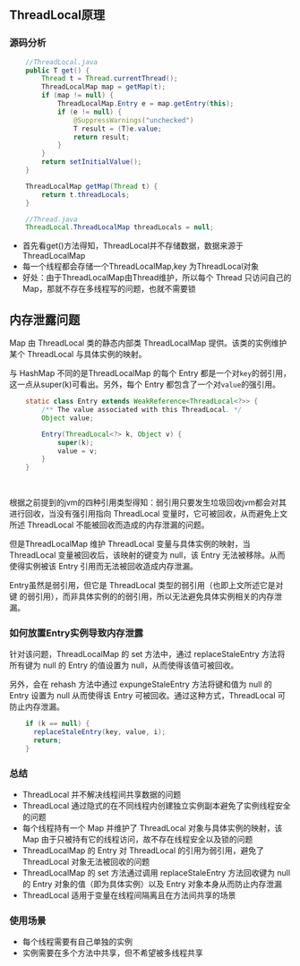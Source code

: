 ## ThreadLocal原理

### 源码分析

```java
    //ThreadLocal.java
    public T get() {
        Thread t = Thread.currentThread();
        ThreadLocalMap map = getMap(t);
        if (map != null) {
            ThreadLocalMap.Entry e = map.getEntry(this);
            if (e != null) {
                @SuppressWarnings("unchecked")
                T result = (T)e.value;
                return result;
            }
        }
        return setInitialValue();
    }

    ThreadLocalMap getMap(Thread t) {
        return t.threadLocals;
    }

    //Thread.java
    ThreadLocal.ThreadLocalMap threadLocals = null;
```

- 首先看get()方法得知，ThreadLocal并不存储数据，数据来源于ThreadLocalMap
- 每一个线程都会存储一个ThreadLocalMap,key 为ThreadLocal对象
- 好处：由于ThreadLocalMap由Thread维护，所以每个 Thread 只访问自己的 Map，那就不存在多线程写的问题，也就不需要锁

## 内存泄露问题
Map 由 ThreadLocal 类的静态内部类 ThreadLocalMap 提供。该类的实例维护某个 ThreadLocal 与具体实例的映射。

与 HashMap 不同的是ThreadLocalMap 的每个 Entry 都是一个对`key`的弱引用，这一点从super(k)可看出。另外，每个 Entry 都包含了一个对`value`的强引用。

```java
    static class Entry extends WeakReference<ThreadLocal<?>> {
        /** The value associated with this ThreadLocal. */
        Object value;

        Entry(ThreadLocal<?> k, Object v) {
            super(k);
            value = v;
        }
    }
    
    
```

根据之前提到的jvm的四种引用类型得知：弱引用只要发生垃圾回收jvm都会对其进行回收，当没有强引用指向 ThreadLocal 变量时，它可被回收，从而避免上文所述 ThreadLocal 不能被回收而造成的内存泄漏的问题。

但是ThreadLocalMap 维护 ThreadLocal 变量与具体实例的映射，当 ThreadLocal 变量被回收后，该映射的键变为 null，该 Entry 无法被移除。从而使得实例被该 Entry 引用而无法被回收造成内存泄漏。
  
Entry虽然是弱引用，但它是 ThreadLocal 类型的弱引用（也即上文所述它是对 键 的弱引用），而非具体实例的的弱引用，所以无法避免具体实例相关的内存泄漏。

### 如何放置Entry实例导致内存泄露
针对该问题，ThreadLocalMap 的 set 方法中，通过 replaceStaleEntry 方法将所有键为 null 的 Entry 的值设置为 null，从而使得该值可被回收。

另外，会在 rehash 方法中通过 expungeStaleEntry 方法将键和值为 null 的 Entry 设置为 null 从而使得该 Entry 可被回收。通过这种方式，ThreadLocal 可防止内存泄漏。
```java
    if (k == null) {
      replaceStaleEntry(key, value, i);
      return;
    }
```


### 总结
- ThreadLocal 并不解决线程间共享数据的问题
- ThreadLocal 通过隐式的在不同线程内创建独立实例副本避免了实例线程安全的问题
- 每个线程持有一个 Map 并维护了 ThreadLocal 对象与具体实例的映射，该 Map 由于只被持有它的线程访问，故不存在线程安全以及锁的问题
- ThreadLocalMap 的 Entry 对 ThreadLocal 的引用为弱引用，避免了 ThreadLocal 对象无法被回收的问题
- ThreadLocalMap 的 set 方法通过调用 replaceStaleEntry 方法回收键为 null 的 Entry 对象的值（即为具体实例）以及 Entry 对象本身从而防止内存泄漏
- ThreadLocal 适用于变量在线程间隔离且在方法间共享的场景

### 使用场景
- 每个线程需要有自己单独的实例
- 实例需要在多个方法中共享，但不希望被多线程共享
